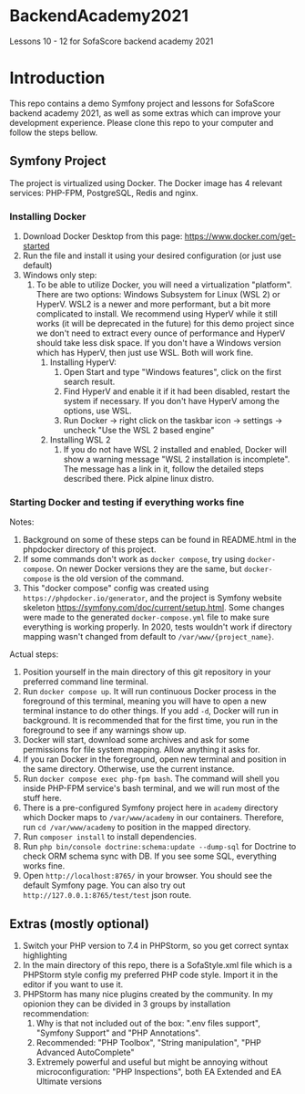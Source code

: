 # BackendAcademy2021
Lessons 10 - 12 for SofaScore backend academy 2021

# Introduction
This repo contains a demo Symfony project and lessons for SofaScore backend academy 2021, as well as some extras which can improve your development experience. Please clone this repo to your computer and follow the steps bellow.

## Symfony Project
The project is virtualized using Docker. The Docker image has 4 relevant services: PHP-FPM, PostgreSQL, Redis and nginx.

### Installing Docker
1. Download Docker Desktop from this page: https://www.docker.com/get-started
2. Run the file and install it using your desired configuration (or just use default)
3. Windows only step:
    1. To be able to utilize Docker, you will need a virtualization "platform". There are two options: Windows Subsystem for Linux (WSL 2) or HyperV. WSL2 is a newer and more performant, but a bit more complicated to install. We recommend using HyperV while it still works (it will be deprecated in the future) for this demo project since we don't need to extract every ounce of performance and HyperV should take less disk space. If you don't have a Windows version which has HyperV, then just use WSL. Both will work fine.
        1. Installing HyperV:
            1. Open Start and type "Windows features", click on the first search result.
            2. Find HyperV and enable it if it had been disabled, restart the system if necessary. If you don't have HyperV among the options, use WSL.
            3. Run Docker -> right click on the taskbar icon -> settings -> uncheck "Use the WSL 2 based engine"
        2. Installing WSL 2
            1. If you do not have WSL 2 installed and enabled, Docker will show a warning message "WSL 2 installation is incomplete". The message has a link in it, follow the detailed steps described there. Pick alpine linux distro.

### Starting Docker and testing if everything works fine
Notes:
1. Background on some of these steps can be found in README.html in the phpdocker directory of this project.
2. If some commands don't work as `docker compose`, try using `docker-compose`. On newer Docker versions they are the same, but `docker-compose` is the old version of the command.
3. This "docker compose" config was created using `https://phpdocker.io/generator`, and the project is Symfony website skeleton https://symfony.com/doc/current/setup.html. Some changes were made to the generated `docker-compose.yml` file to make sure everything is working properly. In 2020, tests wouldn't work if directory mapping wasn't changed from default to `/var/www/{project_name}`.

Actual steps:
1. Position yourself in the main directory of this git repository in your preferred command line terminal.
2. Run `docker compose up`. It will run continuous Docker process in the foreground of this terminal, meaning you will have to open a new terminal instance to do other things. If you add `-d`, Docker will run in background. It is recommended that for the first time, you run in the foreground to see if any warnings show up.
3. Docker will start, download some archives and ask for some permissions for file system mapping. Allow anything it asks for.
4. If you ran Docker in the foreground, open new terminal and position in the same directory. Otherwise, use the current instance.
5. Run `docker compose exec php-fpm bash`. The command will shell you inside PHP-FPM service's bash terminal, and we will run most of the stuff here.
6. There is a pre-configured Symfony project here in `academy` directory which Docker maps to `/var/www/academy` in our containers. Therefore, run `cd /var/www/academy` to position in the mapped directory.
7. Run `composer install` to install dependencies.
8. Run `php bin/console doctrine:schema:update --dump-sql` for Doctrine to check ORM schema sync with DB. If you see some SQL, everything works fine.
9. Open `http://localhost:8765/` in your browser. You should see the default Symfony page. You can also try out `http://127.0.0.1:8765/test/test` json route.

## Extras (mostly optional)
1. Switch your PHP version to 7.4 in PHPStorm, so you get correct syntax highlighting
2. In the main directory of this repo, there is a SofaStyle.xml file which is a PHPStorm style config my preferred PHP code style. Import it in the editor if you want to use it.
3. PHPStorm has many nice plugins created by the community. In my opionion they can be divided in 3 groups by installation recommendation:
    1. Why is that not included out of the box: ".env files support", "Symfony Support" and "PHP Annotations".
    2. Recommended: "PHP Toolbox", "String manipulation", "PHP Advanced AutoComplete"
    3. Extremely powerful and useful but might be annoying without microconfiguration: "PHP Inspections", both EA Extended and EA Ultimate versions
